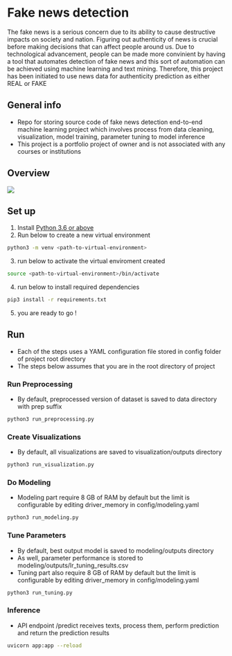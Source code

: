 # Fake news detection

The fake news is a serious concern due to its ability to cause destructive impacts on society and nation. Figuring out authenticity of news is crucial before making decisions that can affect people around us. Due to technological advancement, people can be made more convinient by having a tool that automates detection of fake news and this sort of automation can be achieved using machine learning and text mining. Therefore, this project has been initiated to use news data for authenticity prediction as either REAL or FAKE

## General info
- Repo for storing source code of fake news detection end-to-end machine learning project which involves process from data cleaning, visualization,
model training, parameter tuning to model inference
- This project is a portfolio project of owner and is not associated with any courses or institutions

## Overview
<img src="https://user-images.githubusercontent.com/57994731/158847567-2ecf9a20-f8ba-4bbe-a953-941c392288d4.png" />

## Set up
1. Install [Python 3.6 or above](https://www.python.org/downloads/)
2. Run below to create a new virtual environment
```sh
python3 -m venv <path-to-virtual-environment>
```
3. run below to activate the virtual enviroment created
```sh
source <path-to-virtual-environment>/bin/activate
```
4. run below to install required dependencies
```sh
pip3 install -r requirements.txt
```
5. you are ready to go !

## Run
- Each of the steps uses a YAML configuration file stored in config folder of project root directory
- The steps below assumes that you are in the root directory of project
### Run Preprocessing
- By default, preprocessed version of dataset is saved to data directory with prep suffix
```sh
python3 run_preprocessing.py
```

### Create Visualizations
- By default, all visualizations are saved to visualization/outputs directory
```sh
python3 run_visualization.py
```

### Do Modeling
- Modeling part require 8 GB of RAM by default but the limit is configurable by editing driver_memory in config/modeling.yaml
```sh
python3 run_modeling.py
```
### Tune Parameters
- By default, best output model is saved to modeling/outputs directory
- As well, parameter performance is stored to modeling/outputs/lr_tuning_results.csv
- Tuning part also require 8 GB of RAM by default but the limit is configurable by editing driver_memory in config/modeling.yaml
```sh
python3 run_tuning.py
```

### Inference
- API endpoint /predict receives texts, process them, perform prediction and return the prediction results
```sh
uvicorn app:app --reload
```
